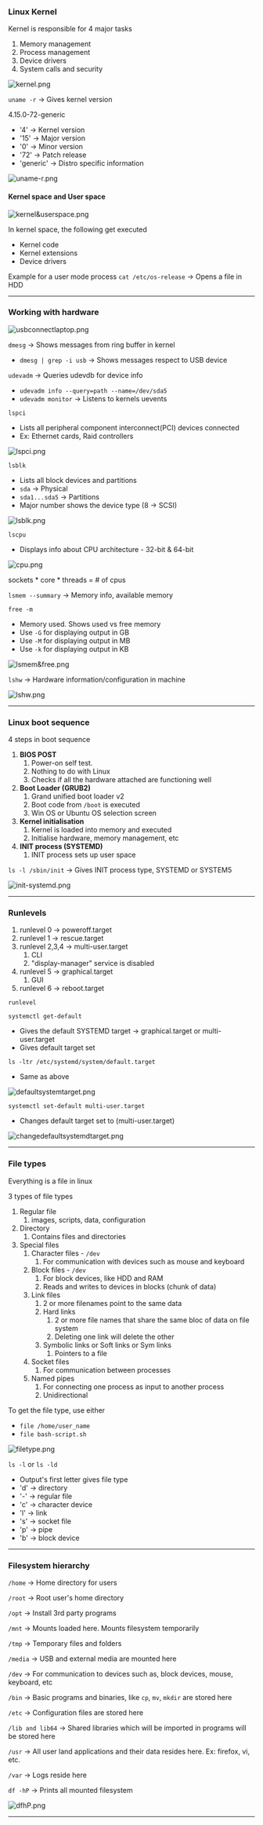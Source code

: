### Linux Kernel
Kernel is responsible for 4 major tasks
1. Memory management
2. Process management
3. Device drivers
4. System calls and security



![kernel.png](Attachments/kernel.png)

`uname -r` -> Gives kernel version

4.15.0-72-generic

- '4' -> Kernel version
- '15' -> Major version
- '0' -> Minor version
- '72' -> Patch release
- 'generic' -> Distro specific information

![uname-r.png](Attachments/uname-r.png)


#### Kernel space and User space

![kernel&userspace.png](Attachments/kernel&userspace.png)

In kernel space, the following get executed
- Kernel code
- Kernel extensions
- Device drivers

Example for a user mode process
`cat /etc/os-release` -> Opens a file in HDD

---

### Working with hardware

![usbconnectlaptop.png](Attachments/usbconnectlaptop.png)

`dmesg` -> Shows messages from ring buffer in kernel
- `dmesg | grep -i usb` -> Shows messages respect to USB device

`udevadm` -> Queries udevdb for device info
- `udevadm info --query=path --name=/dev/sda5`
- `udevadm monitor` -> Listens to kernels uevents

`lspci`
- Lists all peripheral component interconnect(PCI) devices connected
- Ex: Ethernet cards, Raid controllers

![lspci.png](Attachments/lspci.png)


`lsblk`
- Lists all block devices and partitions
- `sda` -> Physical
- `sda1...sda5` -> Partitions
- Major number shows the device type (8 -> SCSI)

![lsblk.png](Attachments/lsblk.png)


`lscpu`
- Displays info about CPU architecture - 32-bit & 64-bit

![cpu.png](Attachments/cpu.png)

sockets * core * threads = # of cpus

`lsmem --summary` -> Memory info, available memory

`free -m`
- Memory used. Shows used vs free memory
- Use `-G` for displaying output in GB
- Use `-M` for displaying output in MB
- Use `-k` for displaying output in KB

![lsmem&free.png](Attachments/lsmem&free.png)


`lshw` -> Hardware information/configuration in machine

![lshw.png](Attachments/lshw.png)

---
### Linux boot sequence

4 steps in boot sequence
1. **BIOS POST**
	1. Power-on self test.
	2. Nothing to do with Linux
	3. Checks if all the hardware attached are functioning well
2. **Boot Loader (GRUB2)**
	1. Grand unified boot loader v2
	2. Boot code from `/boot` is executed
	3. Win OS or Ubuntu OS selection screen
3. **Kernel initialisation**
	1. Kernel is loaded into memory and executed
	2. Initialise hardware, memory management, etc
4. **INIT process (SYSTEMD)**
	1. INIT process sets up user space

`ls -l /sbin/init` -> Gives INIT process type, SYSTEMD or SYSTEM5

![init-systemd.png](Attachments/init-systemd.png)


---
### Runlevels

1. runlevel 0 -> poweroff.target
2. runlevel 1 -> rescue.target
3. runlevel 2,3,4 -> multi-user.target
	1. CLI
	2. "display-manager" service is disabled
4. runlevel 5 -> graphical.target
	1. GUI
5. runlevel 6 -> reboot.target

`runlevel`

`systemctl get-default`
- Gives the default SYSTEMD target -> graphical.target or multi-user.target
- Gives default target set

`ls -ltr /etc/systemd/system/default.target`
- Same as above

![defaultsystemtarget.png](Attachments/defaultsystemtarget.png)

`systemctl set-default multi-user.target`
- Changes default target set to (multi-user.target)

![changedefaultsystemdtarget.png](Attachments/changedefaultsystemdtarget.png)

---
### File types

Everything is a file in linux

3 types of file types
1. Regular file
	1. images, scripts, data, configuration
2. Directory
	1. Contains files and directories
3. Special files
	1. Character files - `/dev`
		1. For communication with devices such as mouse and keyboard
	2. Block files - `/dev`
		1. For block devices, like HDD and RAM
		2. Reads and writes to devices in blocks (chunk of data)
	3. Link files
		1. 2 or more filenames point to the same data
		2. Hard links
			1. 2 or more file names that share the same bloc of data on file system
			2. Deleting one link will delete the other
		3. Symbolic links or Soft links or Sym links
			1. Pointers to a file
	4. Socket files
		1. For communication between processes
	5. Named pipes
		1. For connecting one process as input to another process
		2. Unidirectional


To get the file type, use either
- `file /home/user_name`
- `file bash-script.sh`

![filetype.png](Attachments/filetype.png)

`ls -l` or `ls -ld`
 - Output's first letter gives file type
 - 'd' -> directory
 - '-' -> regular file
 - 'c' -> character device
 - 'l' -> link
 - 's' -> socket file
 - 'p' -> pipe
 - 'b' -> block device

---

### Filesystem hierarchy

`/home` -> Home directory for users

`/root` -> Root user's home directory

`/opt` -> Install 3rd party programs

`/mnt` -> Mounts loaded here. Mounts filesystem temporarily

`/tmp` -> Temporary files and folders

`/media` -> USB and external media are mounted here

`/dev` -> For communication to devices such as, block devices, mouse, keyboard, etc

`/bin` -> Basic programs and binaries, like `cp`, `mv`, `mkdir` are stored here

`/etc` -> Configuration files are stored here

`/lib and lib64` -> Shared libraries which will be imported in programs will be stored here

`/usr` -> All user land applications and their data resides here. Ex: firefox, vi, etc.

`/var` -> Logs reside here

`df -hP` -> Prints all mounted filesystem

![dfhP.png](Attachments/dfhP.png)

---

